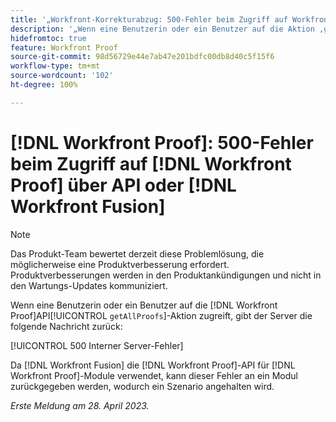 ```yaml
---
title: '„Workfront-Korrekturabzug: 500-Fehler beim Zugriff auf Workfront-Korrekturabzug über API oder Workfront Fusion“'
description: '„Wenn eine Benutzerin oder ein Benutzer auf die Aktion ‚getAllProofs‘ der Korrekturabzug-API zugreift, gibt der Workfront-Korrekturabzug-Server die folgende Meldung zurück: 500 Interner Server-Fehler“'
hidefromtoc: true
feature: Workfront Proof
source-git-commit: 98d56729e44e7ab47e201bdfc00db8d40c5f15f6
workflow-type: tm+mt
source-wordcount: '102'
ht-degree: 100%

---
```



# [!DNL Workfront Proof]: 500-Fehler beim Zugriff auf [!DNL Workfront Proof] über API oder [!DNL Workfront Fusion]

>[!NOTE]
>
>Das Produkt-Team bewertet derzeit diese Problemlösung, die möglicherweise eine Produktverbesserung erfordert. Produktverbesserungen werden in den Produktankündigungen und nicht in den Wartungs-Updates kommuniziert.

<!--This article is on Proof and Fusion TOCs-->

Wenn eine Benutzerin oder ein Benutzer auf die [!DNL Workfront Proof]API[!UICONTROL `getAllProofs`]-Aktion zugreift, gibt der Server die folgende Nachricht zurück:

[!UICONTROL 500 Interner Server-Fehler]

Da [!DNL Workfront Fusion] die [!DNL Workfront Proof]-API für [!DNL Workfront Proof]-Module verwendet, kann dieser Fehler an ein Modul zurückgegeben werden, wodurch ein Szenario angehalten wird.

_Erste Meldung am 28. April 2023._

